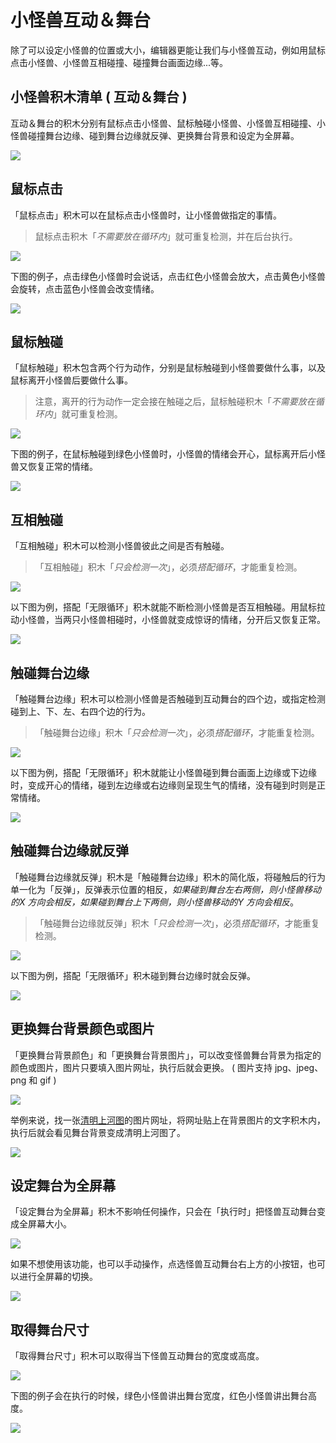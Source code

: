 # 小怪兽互动＆舞台

除了可以设定小怪兽的位置或大小，编辑器更能让我们与小怪兽互动，例如用鼠标点击小怪兽、小怪兽互相碰撞、碰撞舞台画面边缘...等。

## 小怪兽积木清单 ( 互动＆舞台 )

互动＆舞台的积木分别有鼠标点击小怪兽、鼠标触碰小怪兽、小怪兽互相碰撞、小怪兽碰撞舞台边缘、碰到舞台边缘就反弹、更换舞台背景和设定为全屏幕。

![](../../../assets/webduino/education_edition/monster/event/event-01.png)

## 鼠标点击

「鼠标点击」积木可以在鼠标点击小怪兽时，让小怪兽做指定的事情。

> 鼠标点击积木「*不需要放在循环内*」就可重复检测，并在后台执行。

![](../../../assets/webduino/education_edition/monster/event/upload_bd5d493660fdf95650cfd71875b09f68.png)

下图的例子，点击绿色小怪兽时会说话，点击红色小怪兽会放大，点击黄色小怪兽会旋转，点击蓝色小怪兽会改变情绪。

![](../../../assets/webduino/education_edition/monster/event/event-03.gif)

## 鼠标触碰

「鼠标触碰」积木包含两个行为动作，分别是鼠标触碰到小怪兽要做什么事，以及鼠标离开小怪兽后要做什么事。

> 注意，离开的行为动作一定会接在触碰之后，鼠标触碰积木「*不需要放在循环内*」就可重复检测。

![](../../../assets/webduino/education_edition/monster/event/upload_6eee2e14f316f79216ef294e531284c1.png)

下图的例子，在鼠标触碰到绿色小怪兽时，小怪兽的情绪会开心，鼠标离开后小怪兽又恢复正常的情绪。

![](../../../assets/webduino/education_edition/monster/event/upload_bd4c4a7f42b86231ee1d30f7da6d1681.gif)

## 互相触碰

「互相触碰」积木可以检测小怪兽彼此之间是否有触碰。

>「互相触碰」积木「*只会检测一次*」，必须*搭配循环*，才能重复检测。

![](../../../assets/webduino/education_edition/monster/event/upload_eab6bd21822786b42a47fe7afd4e3edc.png)

以下图为例，搭配「无限循环」积木就能不断检测小怪兽是否互相触碰。用鼠标拉动小怪兽，当两只小怪兽相碰时，小怪兽就变成惊讶的情绪，分开后又恢复正常。

![](../../../assets/webduino/education_edition/monster/event/event-07.gif)

## 触碰舞台边缘

「触碰舞台边缘」积木可以检测小怪兽是否触碰到互动舞台的四个边，或指定检测碰到上、下、左、右四个边的行为。

>「触碰舞台边缘」积木「*只会检测一次*」，必须*搭配循环*，才能重复检测。

![](../../../assets/webduino/education_edition/monster/event/upload_d046836899bee6928e3cb4e801b7c6a2.png)

以下图为例，搭配「无限循环」积木就能让小怪兽碰到舞台画面上边缘或下边缘时，变成开心的情绪，碰到左边缘或右边缘则呈现生气的情绪，没有碰到时则是正常情绪。

![](../../../assets/webduino/education_edition/monster/event/event-09.gif)

## 触碰舞台边缘就反弹

「触碰舞台边缘就反弹」积木是「触碰舞台边缘」积木的简化版，将碰触后的行为单一化为「反弹」，反弹表示位置的相反，*如果碰到舞台左右两侧，则小怪兽移动的X 方向会相反，如果碰到舞台上下两侧，则小怪兽移动的Y 方向会相反*。

>「触碰舞台边缘就反弹」积木「*只会检测一次*」，必须*搭配循环*，才能重复检测。

![](../../../assets/webduino/education_edition/monster/event/upload_9cc804bee48cd25db97ef0415aa5de8d.png)

以下图为例，搭配「无限循环」积木碰到舞台边缘时就会反弹。

![](../../../assets/webduino/education_edition/monster/event/upload_2054073407edffc93259cee64ea8d559.gif)

## 更换舞台背景颜色或图片

「更换舞台背景颜色」和「更换舞台背景图片」，可以改变怪兽舞台背景为指定的颜色或图片，图片只要填入图片网址，执行后就会更换。 ( 图片支持 jpg、jpeg、png 和 gif )

![](../../../assets/webduino/education_edition/monster/event/upload_a0ffebb197b6a1b7e624df95575db57e.png)

举例来说，找一张[清明上河图](https://theme.npm.edu.tw/opendata/att/collectionPic/04015934/17024347.jpg#_blank)的图片网址，将网址贴上在背景图片的文字积木内，执行后就会看见舞台背景变成清明上河图了。

![](../../../assets/webduino/education_edition/monster/event/upload_0a5192dcef98295928291f37dc3aa941.png)

## 设定舞台为全屏幕

「设定舞台为全屏幕」积木不影响任何操作，只会在「执行时」把怪兽互动舞台变成全屏幕大小。

![](../../../assets/webduino/education_edition/monster/event/upload_c7f81fc1821ae721f0a1ae538cf657d7.png)

如果不想使用该功能，也可以手动操作，点选怪兽互动舞台右上方的小按钮，也可以进行全屏幕的切换。

![](../../../assets/webduino/education_edition/monster/event/event-15.jpg)

## 取得舞台尺寸

「取得舞台尺寸」积木可以取得当下怪兽互动舞台的宽度或高度。

![](../../../assets/webduino/education_edition/monster/event/upload_3f0c3896ee92a0b281e3cb96344ac1f5.png)

下图的例子会在执行的时候，绿色小怪兽讲出舞台宽度，红色小怪兽讲出舞台高度。

![](../../../assets/webduino/education_edition/monster/event/upload_990e0968794979db21161874e12d667e.png)
